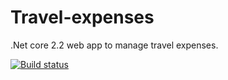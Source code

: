 # Travel-expenses
.Net core 2.2 web app to manage travel expenses.

[![Build status](https://ci.appveyor.com/api/projects/status/ngqvnx4o40vp29o7?svg=true)](https://ci.appveyor.com/project/Gozhack/travelexpenses-15jlh)
